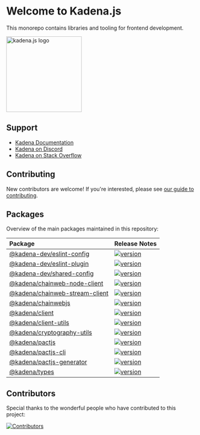 # Welcome to Kadena.js

This monorepo contains libraries and tooling for frontend development.

<picture>
  <source srcset="./common/images/Kadena.JS_logo-white.png" media="(prefers-color-scheme: dark)"/>
  <img src="./common/images/Kadena.JS_logo-black.png" width="200" alt="kadena.js logo" />
</picture>

## Support

- [Kadena Documentation][1]
- [Kadena on Discord][2]
- [Kadena on Stack Overflow][3]

## Contributing

New contributors are welcome! If you're interested, please see [our guide to
contributing][4].

## Packages

Overview of the main packages maintained in this repository:

<!--packageTable start -->

| Package                              | Release Notes        |
| :----------------------------------- | :------------------- |
| [@kadena-dev/eslint-config][5]       | [![version][7]][6]   |
| [@kadena-dev/eslint-plugin][8]       | [![version][10]][9]  |
| [@kadena-dev/shared-config][11]      | [![version][13]][12] |
| [@kadena/chainweb-node-client][14]   | [![version][16]][15] |
| [@kadena/chainweb-stream-client][17] | [![version][19]][18] |
| [@kadena/chainwebjs][20]             | [![version][22]][21] |
| [@kadena/client][23]                 | [![version][25]][24] |
| [@kadena/client-utils][26]           | [![version][28]][27] |
| [@kadena/cryptography-utils][29]     | [![version][31]][30] |
| [@kadena/pactjs][32]                 | [![version][34]][33] |
| [@kadena/pactjs-cli][35]             | [![version][37]][36] |
| [@kadena/pactjs-generator][38]       | [![version][40]][39] |
| [@kadena/types][41]                  | [![version][43]][42] |

<!--packageTable end -->

## Contributors

Special thanks to the wonderful people who have contributed to this project:

[![Contributors][45]][44]

[1]: https://docs.kadena.io
[2]: https://discord.io/kadena
[3]: https://stackoverflow.com/questions/tagged/kadena
[4]: ./CONTRIBUTING.md
[5]:
  https://github.com/kadena-community/kadena.js/tree/main/packages/tools/eslint-config
[6]: packages/tools/eslint-config/CHANGELOG.md
[7]: https://img.shields.io/npm/v/@kadena-dev/eslint-config.svg
[8]:
  https://github.com/kadena-community/kadena.js/tree/main/packages/tools/eslint-plugin
[9]: packages/tools/eslint-plugin/CHANGELOG.md
[10]: https://img.shields.io/npm/v/@kadena-dev/eslint-plugin.svg
[11]:
  https://github.com/kadena-community/kadena.js/tree/main/packages/tools/shared-config
[12]: packages/tools/shared-config/CHANGELOG.md
[13]: https://img.shields.io/npm/v/@kadena-dev/shared-config.svg
[14]:
  https://github.com/kadena-community/kadena.js/tree/main/packages/libs/chainweb-node-client
[15]: packages/libs/chainweb-node-client/CHANGELOG.md
[16]: https://img.shields.io/npm/v/@kadena/chainweb-node-client.svg
[17]:
  https://github.com/kadena-community/kadena.js/tree/main/packages/libs/chainweb-stream-client
[18]: packages/libs/chainweb-stream-client/CHANGELOG.md
[19]: https://img.shields.io/npm/v/@kadena/chainweb-stream-client.svg
[20]:
  https://github.com/kadena-community/kadena.js/tree/main/packages/libs/chainwebjs
[21]: packages/libs/chainwebjs/CHANGELOG.md
[22]: https://img.shields.io/npm/v/@kadena/chainwebjs.svg
[23]:
  https://github.com/kadena-community/kadena.js/tree/main/packages/libs/client
[24]: packages/libs/client/CHANGELOG.md
[25]: https://img.shields.io/npm/v/@kadena/client.svg
[26]:
  https://github.com/kadena-community/kadena.js/tree/main/packages/libs/client-utils
[27]: packages/libs/client-utils/CHANGELOG.md
[28]: https://img.shields.io/npm/v/@kadena/client-utils.svg
[29]:
  https://github.com/kadena-community/kadena.js/tree/main/packages/libs/cryptography-utils
[30]: packages/libs/cryptography-utils/CHANGELOG.md
[31]: https://img.shields.io/npm/v/@kadena/cryptography-utils.svg
[32]:
  https://github.com/kadena-community/kadena.js/tree/main/packages/libs/pactjs
[33]: packages/libs/pactjs/CHANGELOG.md
[34]: https://img.shields.io/npm/v/@kadena/pactjs.svg
[35]:
  https://github.com/kadena-community/kadena.js/tree/main/packages/tools/pactjs-cli
[36]: packages/tools/pactjs-cli/CHANGELOG.md
[37]: https://img.shields.io/npm/v/@kadena/pactjs-cli.svg
[38]:
  https://github.com/kadena-community/kadena.js/tree/main/packages/libs/pactjs-generator
[39]: packages/libs/pactjs-generator/CHANGELOG.md
[40]: https://img.shields.io/npm/v/@kadena/pactjs-generator.svg
[41]:
  https://github.com/kadena-community/kadena.js/tree/main/packages/libs/types
[42]: packages/libs/types/CHANGELOG.md
[43]: https://img.shields.io/npm/v/@kadena/types.svg
[44]: https://github.com/kadena-community/kadena.js/graphs/contributors
[45]: https://contrib.rocks/image?repo=kadena-community/kadena.js
